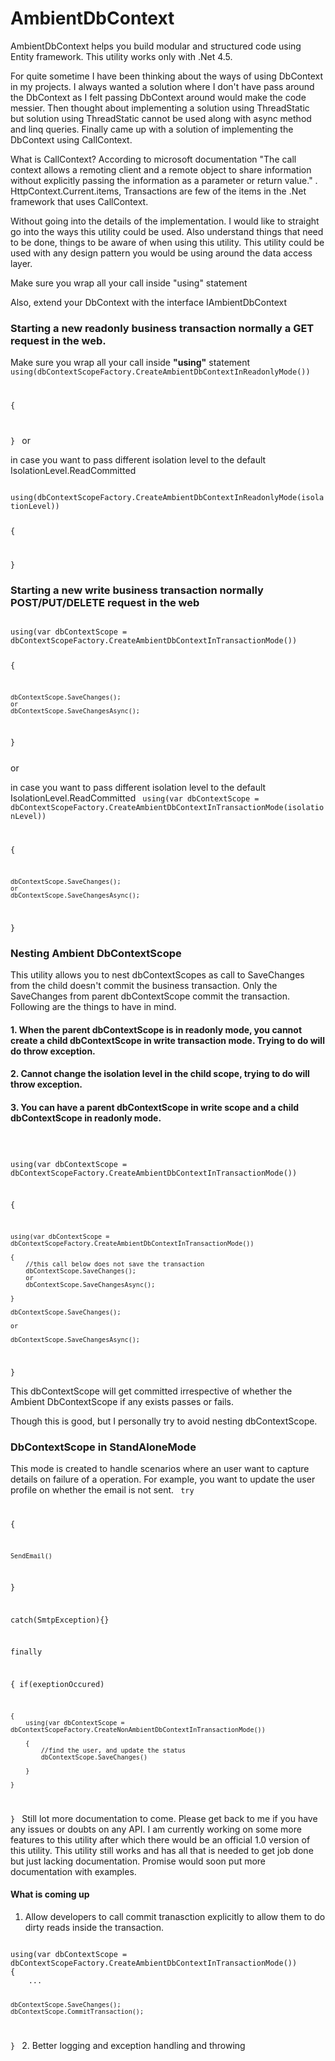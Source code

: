 # AmbientDbContext
AmbientDbContext helps you build modular and structured code using Entity framework. This utility works only with .Net 4.5.

For quite sometime I have been thinking about the ways of using DbContext in my projects. I always wanted a solution where I don't have pass around the DbContext as I felt passing DbContext around would make the code messier. Then thought about implementing a solution using ThreadStatic but solution using ThreadStatic cannot be used along with async method and linq queries. Finally came up with a solution of implementing the DbContext using CallContext.

What is CallContext?
According to microsoft documentation "The call context allows a remoting client and a remote object to share information without explicitly passing the information as a parameter or return value." . HttpContext.Current.items, Transactions are few of the items in the .Net framework that uses CallContext.

Without going into the details of the implementation. I would like to straight go into the ways this utility could be used. Also understand things that need to be done, things to be aware of when using this utility. This utility could be used with any design pattern you would be using around the data access layer.

Make sure you wrap all your call inside "using" statement

Also, extend your DbContext with the interface IAmbientDbContext

<h3><b>Starting a new readonly business transaction normally a GET request in the web.</b></h3>

Make sure you wrap all your call inside <b>"using"</b> statement
<code>
using(dbContextScopeFactory.CreateAmbientDbContextInReadonlyMode())

{


}
</code>
or

in case you want to pass different isolation level to the default IsolationLevel.ReadCommitted

<code>
using(dbContextScopeFactory.CreateAmbientDbContextInReadonlyMode(isolationLevel))

{
	

}
</code>

<h3><b>Starting a new write business transaction normally POST/PUT/DELETE request in the web</b></h3>
<code>
using(var dbContextScope = dbContextScopeFactory.CreateAmbientDbContextInTransactionMode())

{

	dbContextScope.SaveChanges();
	or 
	dbContextScope.SaveChangesAsync();

}

</code>
or

in case you want to pass different isolation level to the default IsolationLevel.ReadCommitted
<code>
using(var dbContextScope = dbContextScopeFactory.CreateAmbientDbContextInTransactionMode(isolationLevel))

{

	dbContextScope.SaveChanges();
	or 
	dbContextScope.SaveChangesAsync();

}
</code>

<h3><b>Nesting Ambient DbContextScope</b></h3>

This utility allows you to nest dbContextScopes as call to SaveChanges from the child doesn't commit the business transaction. Only the SaveChanges from parent dbContextScope commit the transaction. Following are the things to have in mind.

<h4><b>1. When the parent dbContextScope is in readonly mode, you cannot create a child dbContextScope in write transaction mode. Trying to do will do throw exception.</b></h4>

<h4><b>2. Cannot change the isolation level in the child scope, trying to do will throw exception.</b></h4>

<h4><b>3. You can have a parent dbContextScope in write scope and a child dbContextScope in readonly mode.</b></h4>

<code>

using(var dbContextScope = dbContextScopeFactory.CreateAmbientDbContextInTransactionMode())

{
	
	using(var dbContextScope = dbContextScopeFactory.CreateAmbientDbContextInTransactionMode())
	
	{
		//this call below does not save the transaction
		dbContextScope.SaveChanges();
		or 
		dbContextScope.SaveChangesAsync();
	
	}

	dbContextScope.SaveChanges();
	
	or 
	
	dbContextScope.SaveChangesAsync();

}
</code>

 This dbContextScope will get committed irrespective of whether the Ambient DbContextScope if any exists passes or fails.

Though this is good, but I personally try to avoid nesting dbContextScope.


<h3><b>DbContextScope in StandAloneMode</b></h3>

This mode is created to handle scenarios where an user want to capture details on failure of a operation. For example, you want to update the user profile on whether the email is not sent.
<code>
try

{

	SendEmail()

}

catch(SmtpException){}

finally

{
	if(exeptionOccured)
	
	{
		using(var dbContextScope = dbContextScopeFactory.CreateNonAmbientDbContextInTransactionMode())
		
		{
			//find the user, and update the status
			dbContextScope.SaveChanges()
		
		}
	
	}
}
</code>
Still lot more documentation to come. Please get back to me if you have any issues or doubts on any API. I am currently working on some more features to this utility after which there would be an official 1.0 version of this utility. This utility still works and has all that is needed to get job done but just lacking documentation. Promise would soon put more documentation with examples.

<h4><b>What is coming up</b></h4>

1. Allow developers to call commit tranasction explicitly to allow them to do dirty reads inside the transaction.
<code>
using(var dbContextScope = dbContextScopeFactory.CreateAmbientDbContextInTransactionMode())
{
	...
	
	dbContextScope.SaveChanges();
	dbContextScope.CommitTransaction();
}
</code>
2. Better logging and exception handling and throwing 
